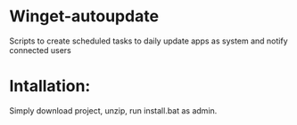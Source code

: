 # Winget-autoupdate
Scripts to create scheduled tasks to daily update apps as system and notify connected users

# Intallation:
Simply download project, unzip, run install.bat as admin.

